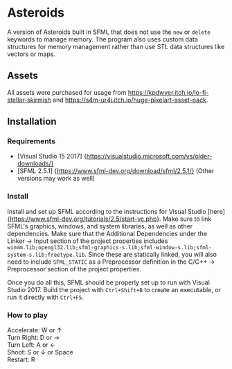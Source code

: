 # Asteroids
A version of Asteroids built in SFML that does not use the `new` or `delete` keywords to manage memory. The program also uses custom data structures for memory management rather than use STL data structures like vectors or maps.

## Assets
All assets were purchased for usage from https://kpdwyer.itch.io/lo-fi-stellar-skirmish and https://s4m-ur4i.itch.io/huge-pixelart-asset-pack.

## Installation

### Requirements

- [Visual Studio 15 2017] {https://visualstudio.microsoft.com/vs/older-downloads/}
- [SFML 2.5.1] {https://www.sfml-dev.org/download/sfml/2.5.1/} (Other versions may work as well)

### Install

Install and set up SFML according to the instructions for Visual Studio [here] {https://www.sfml-dev.org/tutorials/2.5/start-vc.php}. Make sure to link SFML's graphics, windows, and system libraries, as well as other dependencies. Make sure that the Additional Dependencies under the Linker -> Input section of the project properties includes `winmm.lib;opengl32.lib;sfml-graphics-s.lib;sfml-window-s.lib;sfml-system-s.lib;freetype.lib`. Since these are statically linked, you will also need to include `SFML_STATIC` as a Preprocessor definition in the C/C++ -> Preprocessor section of the project properties.

Once you do all this, SFML should be properly set up to run with Visual Studio 2017. Build the project with `Ctrl+Shift+B` to create an executable, or run it directly with `Ctrl+F5`. 

### How to play

Accelerate: W or ↑ <br>
Turn Right: D or → <br>
Turn Left:  A or ← <br>
Shoot:      S or ↓ or Space <br>
Restart:    R <br>
